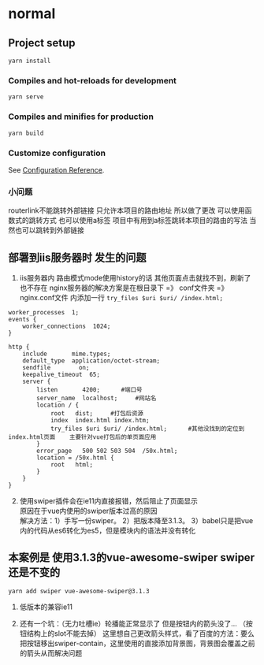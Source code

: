# normal

## Project setup
```
yarn install
```

### Compiles and hot-reloads for development
```
yarn serve
```

### Compiles and minifies for production
```
yarn build
```

### Customize configuration
See [Configuration Reference](https://cli.vuejs.org/config/).

### 小问题
routerlink不能跳转外部链接  只允许本项目的路由地址  所以做了更改  可以使用函数式的跳转方式   也可以使用a标签
项目中有用到a标签跳转本项目的路由的写法    当然也可以跳转到外部链接

## 部署到iis服务器时  发生的问题
1. iis服务器内   路由模式mode使用history的话   其他页面点击就找不到，刷新了也不存在
nginx服务器的解决方案是在根目录下 =》 conf文件夹 =》 nginx.conf文件   内添加一行    ``` try_files $uri $uri/ /index.html; ```
```
worker_processes  1;
events {
    worker_connections  1024;
}

http {
    include       mime.types;
    default_type  application/octet-stream;
    sendfile        on;
    keepalive_timeout  65;
    server {
        listen       4200;      #端口号
        server_name  localhost;     #网站名
        location / {
            root   dist;     #打包后资源
            index  index.html index.htm;
            try_files $uri $uri/ /index.html;      #其他没找到的定位到index.html页面    主要针对vue打包后的单页面应用
        }
        error_page   500 502 503 504  /50x.html;
        location = /50x.html {
            root   html;
        }
    }
}
```

2. 使用swiper插件会在ie11内直接报错，然后阻止了页面显示    
原因在于vue内使用的swiper版本过高的原因   
解决方法：1）手写一份swiper。 2）把版本降至3.1.3。  3）babel只是把vue内的代码从es6转化为es5，但是模块内的语法并没有转化

## 本案例是   使用3.1.3的vue-awesome-swiper      swiper还是不变的

``` 
yarn add swiper vue-awesome-swiper@3.1.3
```
1. 低版本的兼容ie11

2. 还有一个坑：（无力吐槽ie）轮播能正常显示了  但是按钮内的箭头没了...    （按钮结构上的slot不能去掉）
这里想自己更改箭头样式，看了百度的方法：要么把按钮移出swiper-contain，这里使用的直接添加背景图，背景图会覆盖之前的箭头从而解决问题